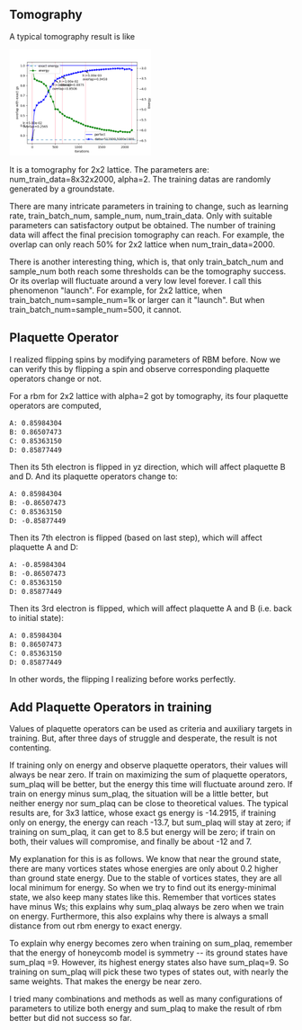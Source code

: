 ## Tomography

A typical tomography result is like

<img src="https://github.com/mrnp95/TQC/raw/master/sun_0306/2x2_a2.png" width="50%">

It is a tomography for 2x2 lattice. The parameters are: num_train_data=8x32x2000, alpha=2. The training datas are randomly generated by a groundstate.

There are many intricate parameters in training to change, such as learning rate, train_batch_num, sample_num, num_train_data. Only with suitable parameters can satisfactory output be obtained. The number of training data will affect the final precision tomography can reach. For example, the overlap can only reach 50% for 2x2 lattice when num_train_data=2000.

There is another interesting thing, which is, that only train_batch_num and sample_num both reach some thresholds can be the tomography success. Or its overlap will fluctuate around a very low level forever. I call this phenomenon "launch". For example, for 2x2 lattice, when train_batch_num=sample_num=1k or larger can it "launch". But when train_batch_num=sample_num=500, it cannot.


## Plaquette Operator

I realized flipping spins by modifying parameters of RBM before. Now we can verify this by flipping a spin and observe corresponding plaquette operators change or not.

For a rbm for 2x2 lattice with alpha=2 got by tomography, its four plaquette operators are computed,
    
    A: 0.85984304
    B: 0.86507473
    C: 0.85363150
    D: 0.85877449

Then its 5th electron is flipped in yz direction, which will affect plaquette B and D. And its plaquette operators change to:
    
    A: 0.85984304
    B: -0.86507473
    C: 0.85363150
    D: -0.85877449

Then its 7th electron is flipped (based on last step), which will affect plaquette A and D:

    A: -0.85984304
    B: -0.86507473
    C: 0.85363150
    D: 0.85877449
    
Then its 3rd electron is flipped, which will affect plaquette A and B (i.e. back to initial state):

    A: 0.85984304
    B: 0.86507473
    C: 0.85363150
    D: 0.85877449
    
In other words, the flipping I realizing before works perfectly.
    
## Add Plaquette Operators in training

Values of plaquette operators can be used as criteria and auxiliary targets in training. But, after three days of struggle and desperate, the result is not contenting.

If training only on energy and observe plaquette operators, their values will always be near zero. If train on maximizing the sum of plaquette operators, sum_plaq will be better, but the energy this time will fluctuate around zero. If train on energy minus sum_plaq, the situation will be a little better, but neither energy nor sum_plaq can be close to theoretical values. The typical results are, for 3x3 lattice, whose exact gs energy is -14.2915, if training only on energy, the energy can reach -13.7, but sum_plaq will stay at zero; if training on sum_plaq, it can get to 8.5 but energy will be zero; if train on both, their values will compromise, and finally be about -12 and 7.

My explanation for this is as follows. We know that near the ground state, there are many vortices states whose energies are only about 0.2 higher than ground state energy. Due to the stable of vortices states, they are all local minimum for energy. So when we try to find out its energy-minimal state, we also keep many states like this. Remember that vortices states have minus Ws; this explains why sum_plaq always be zero when we train on energy. Furthermore, this also explains why there is always a small distance from out rbm energy to exact energy.

To explain why energy becomes zero when training on sum_plaq, remember that the energy of honeycomb model is symmetry -- its ground states have sum_plaq =9. However, its highest energy states also have sum_plaq=9. So training on sum_plaq will pick these two types of states out, with nearly the same weights. That makes the energy be near zero.

I tried many combinations and methods as well as many configurations of parameters to utilize both energy and sum_plaq to make the result of rbm better but did not success so far.
    
